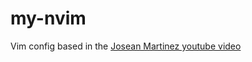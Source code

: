 # my-nvim

Vim config based in the [Josean Martinez youtube video](https://www.youtube.com/watch?v=vdn_pKJUda8)
